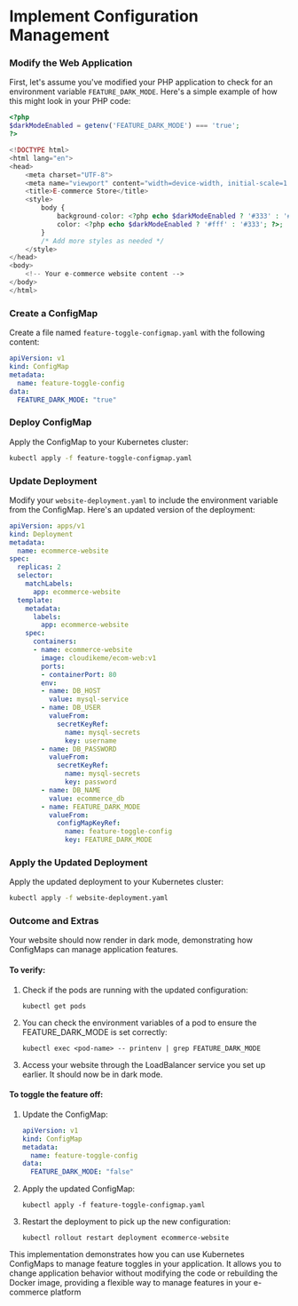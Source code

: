 # Implement Configuration Management

### **Modify the Web Application**

First, let's assume you've modified your PHP application to check for an environment variable `FEATURE_DARK_MODE`. Here's a simple example of how this might look in your PHP code:

```php
<?php
$darkModeEnabled = getenv('FEATURE_DARK_MODE') === 'true';
?>

<!DOCTYPE html>
<html lang="en">
<head>
    <meta charset="UTF-8">
    <meta name="viewport" content="width=device-width, initial-scale=1.0">
    <title>E-commerce Store</title>
    <style>
        body {
            background-color: <?php echo $darkModeEnabled ? '#333' : '#fff'; ?>;
            color: <?php echo $darkModeEnabled ? '#fff' : '#333'; ?>;
        }
        /* Add more styles as needed */
    </style>
</head>
<body>
    <!-- Your e-commerce website content -->
</body>
</html>
```

### **Create a ConfigMap**

Create a file named `feature-toggle-configmap.yaml` with the following content:

```yaml
apiVersion: v1
kind: ConfigMap
metadata:
  name: feature-toggle-config
data:
  FEATURE_DARK_MODE: "true"
```

### **Deploy ConfigMap**

Apply the ConfigMap to your Kubernetes cluster:

```bash
kubectl apply -f feature-toggle-configmap.yaml
```

### **Update Deployment**

Modify your `website-deployment.yaml` to include the environment variable from the ConfigMap. Here's an updated version of the deployment:

```yaml
apiVersion: apps/v1
kind: Deployment
metadata:
  name: ecommerce-website
spec:
  replicas: 2
  selector:
    matchLabels:
      app: ecommerce-website
  template:
    metadata:
      labels:
        app: ecommerce-website
    spec:
      containers:
      - name: ecommerce-website
        image: cloudikeme/ecom-web:v1
        ports:
        - containerPort: 80
        env:
        - name: DB_HOST
          value: mysql-service
        - name: DB_USER
          valueFrom:
            secretKeyRef:
              name: mysql-secrets
              key: username
        - name: DB_PASSWORD
          valueFrom:
            secretKeyRef:
              name: mysql-secrets
              key: password
        - name: DB_NAME
          value: ecommerce_db
        - name: FEATURE_DARK_MODE
          valueFrom:
            configMapKeyRef:
              name: feature-toggle-config
              key: FEATURE_DARK_MODE
```

### **Apply the Updated Deployment**

Apply the updated deployment to your Kubernetes cluster:

```bash
kubectl apply -f website-deployment.yaml
```

### **Outcome and Extras**

Your website should now render in dark mode, demonstrating how ConfigMaps can manage application features.

#### To verify:
1. Check if the pods are running with the updated configuration:
   ```
   kubectl get pods
   ```

2. You can check the environment variables of a pod to ensure the FEATURE_DARK_MODE is set correctly:
   ```
   kubectl exec <pod-name> -- printenv | grep FEATURE_DARK_MODE
   ```

3. Access your website through the LoadBalancer service you set up earlier. It should now be in dark mode.

#### To toggle the feature off:
1. Update the ConfigMap:
   ```yaml
   apiVersion: v1
   kind: ConfigMap
   metadata:
     name: feature-toggle-config
   data:
     FEATURE_DARK_MODE: "false"
   ```

2. Apply the updated ConfigMap:
   ```
   kubectl apply -f feature-toggle-configmap.yaml
   ```

3. Restart the deployment to pick up the new configuration:
   ```
   kubectl rollout restart deployment ecommerce-website
   ```

This implementation demonstrates how you can use Kubernetes ConfigMaps to manage feature toggles in your application. It allows you to change application behavior without modifying the code or rebuilding the Docker image, providing a flexible way to manage features in your e-commerce platform